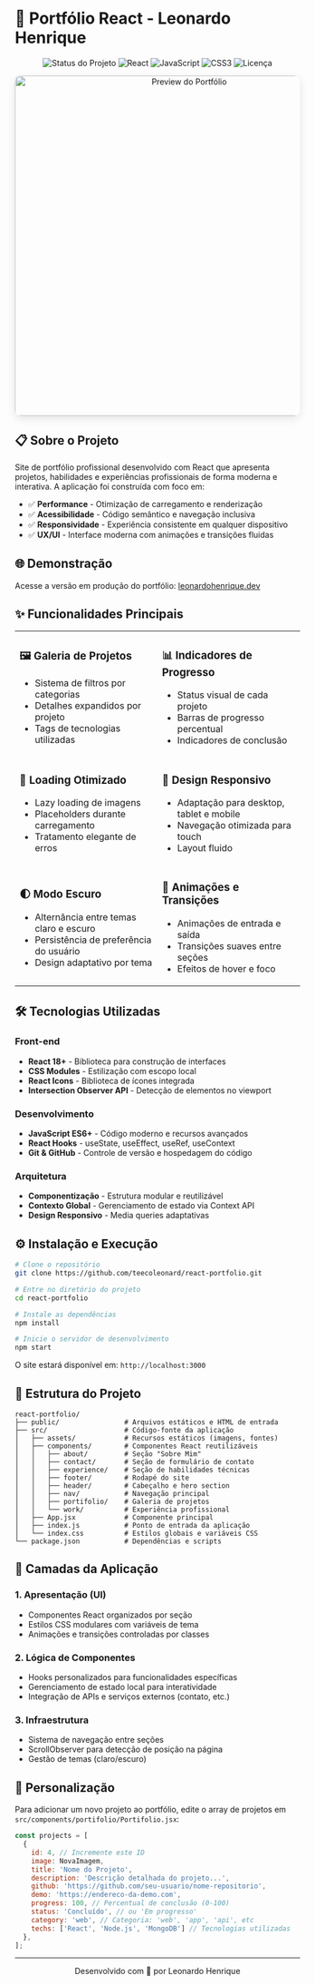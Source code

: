 # 🚀 Portfólio React - Leonardo Henrique

<div align="center">

![Status do Projeto](https://img.shields.io/badge/status-em%20desenvolvimento-orange)
![React](https://img.shields.io/badge/React-18.x-61DAFB?logo=react)
![JavaScript](https://img.shields.io/badge/JavaScript-ES6%2B-F7DF1E?logo=javascript)
![CSS3](https://img.shields.io/badge/CSS3-Modules-1572B6?logo=css3)
![Licença](https://img.shields.io/badge/licença-MIT-green)

</div>

<p align="center">
  <img src="./public/portfolio-preview.png" alt="Preview do Portfólio" width="600px" style="border-radius: 10px; box-shadow: 0 5px 15px rgba(0,0,0,0.1);">
</p>

## 📋 Sobre o Projeto

Site de portfólio profissional desenvolvido com React que apresenta projetos, habilidades e experiências profissionais de forma moderna e interativa. A aplicação foi construída com foco em:

- ✅ **Performance** - Otimização de carregamento e renderização
- ✅ **Acessibilidade** - Código semântico e navegação inclusiva
- ✅ **Responsividade** - Experiência consistente em qualquer dispositivo
- ✅ **UX/UI** - Interface moderna com animações e transições fluidas

## 🌐 Demonstração

Acesse a versão em produção do portfólio: [leonardohenrique.dev](https://teecoleonard.github.io/react-portfolio/)

## ✨ Funcionalidades Principais

<table>
  <tr>
    <td>
      <h3>🖼️ Galeria de Projetos</h3>
      <ul>
        <li>Sistema de filtros por categorias</li>
        <li>Detalhes expandidos por projeto</li>
        <li>Tags de tecnologias utilizadas</li>
      </ul>
    </td>
    <td>
      <h3>📊 Indicadores de Progresso</h3>
      <ul>
        <li>Status visual de cada projeto</li>
        <li>Barras de progresso percentual</li>
        <li>Indicadores de conclusão</li>
      </ul>
    </td>
  </tr>
  <tr>
    <td>
      <h3>🔄 Loading Otimizado</h3>
      <ul>
        <li>Lazy loading de imagens</li>
        <li>Placeholders durante carregamento</li>
        <li>Tratamento elegante de erros</li>
      </ul>
    </td>
    <td>
      <h3>📱 Design Responsivo</h3>
      <ul>
        <li>Adaptação para desktop, tablet e mobile</li>
        <li>Navegação otimizada para touch</li>
        <li>Layout fluido</li>
      </ul>
    </td>
  </tr>
  <tr>
    <td>
      <h3>🌓 Modo Escuro</h3>
      <ul>
        <li>Alternância entre temas claro e escuro</li>
        <li>Persistência de preferência do usuário</li>
        <li>Design adaptativo por tema</li>
      </ul>
    </td>
    <td>
      <h3>💫 Animações e Transições</h3>
      <ul>
        <li>Animações de entrada e saída</li>
        <li>Transições suaves entre seções</li>
        <li>Efeitos de hover e foco</li>
      </ul>
    </td>
  </tr>
</table>

## 🛠️ Tecnologias Utilizadas

### Front-end
- **React 18+** - Biblioteca para construção de interfaces
- **CSS Modules** - Estilização com escopo local
- **React Icons** - Biblioteca de ícones integrada
- **Intersection Observer API** - Detecção de elementos no viewport

### Desenvolvimento
- **JavaScript ES6+** - Código moderno e recursos avançados
- **React Hooks** - useState, useEffect, useRef, useContext
- **Git & GitHub** - Controle de versão e hospedagem do código

### Arquitetura
- **Componentização** - Estrutura modular e reutilizável
- **Contexto Global** - Gerenciamento de estado via Context API
- **Design Responsivo** - Media queries adaptativas

## ⚙️ Instalação e Execução

```bash
# Clone o repositório
git clone https://github.com/teecoleonard/react-portfolio.git

# Entre no diretório do projeto
cd react-portfolio

# Instale as dependências
npm install

# Inicie o servidor de desenvolvimento
npm start
```

O site estará disponível em: `http://localhost:3000`

## 📁 Estrutura do Projeto

```
react-portfolio/
├── public/                # Arquivos estáticos e HTML de entrada
├── src/                   # Código-fonte da aplicação
│   ├── assets/            # Recursos estáticos (imagens, fontes)
│   ├── components/        # Componentes React reutilizáveis
│   │   ├── about/         # Seção "Sobre Mim" 
│   │   ├── contact/       # Seção de formulário de contato
│   │   ├── experience/    # Seção de habilidades técnicas
│   │   ├── footer/        # Rodapé do site
│   │   ├── header/        # Cabeçalho e hero section
│   │   ├── nav/           # Navegação principal
│   │   ├── portifolio/    # Galeria de projetos
│   │   └── work/          # Experiência profissional
│   ├── App.jsx            # Componente principal
│   ├── index.js           # Ponto de entrada da aplicação
│   └── index.css          # Estilos globais e variáveis CSS
└── package.json           # Dependências e scripts
```

## 📄 Camadas da Aplicação

### 1. Apresentação (UI)
- Componentes React organizados por seção
- Estilos CSS modulares com variáveis de tema
- Animações e transições controladas por classes

### 2. Lógica de Componentes
- Hooks personalizados para funcionalidades específicas
- Gerenciamento de estado local para interatividade
- Integração de APIs e serviços externos (contato, etc.)

### 3. Infraestrutura
- Sistema de navegação entre seções
- ScrollObserver para detecção de posição na página
- Gestão de temas (claro/escuro)

## 🔧 Personalização

Para adicionar um novo projeto ao portfólio, edite o array de projetos em `src/components/portifolio/Portifolio.jsx`:

```jsx
const projects = [
  {
    id: 4, // Incremente este ID
    image: NovaImagem,
    title: 'Nome do Projeto',
    description: 'Descrição detalhada do projeto...',
    github: 'https://github.com/seu-usuario/nome-repositorio',
    demo: 'https://endereco-da-demo.com',
    progress: 100, // Percentual de conclusão (0-100)
    status: 'Concluído', // ou 'Em progresso'
    category: 'web', // Categoria: 'web', 'app', 'api', etc
    techs: ['React', 'Node.js', 'MongoDB'] // Tecnologias utilizadas
  },
];
```
---

<div align="center">
  <p>Desenvolvido com 💚 por Leonardo Henrique</p>
</div>
